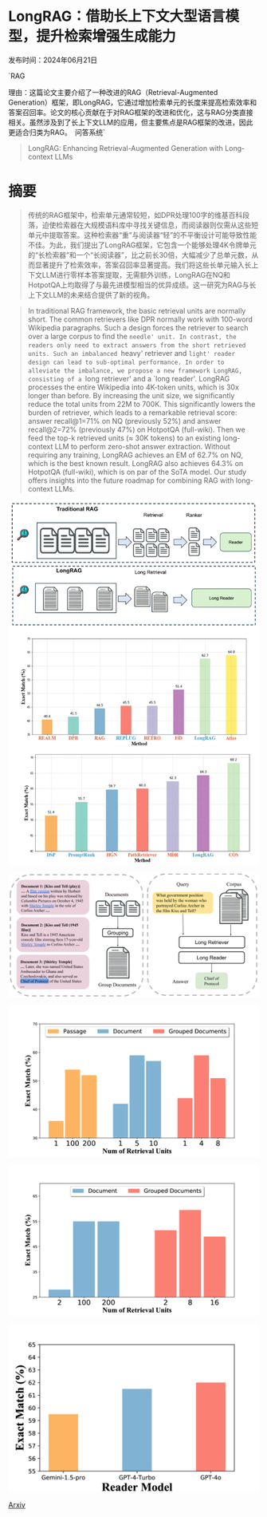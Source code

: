 # LongRAG：借助长上下文大型语言模型，提升检索增强生成能力

发布时间：2024年06月21日

`RAG

理由：这篇论文主要介绍了一种改进的RAG（Retrieval-Augmented Generation）框架，即LongRAG，它通过增加检索单元的长度来提高检索效率和答案召回率。论文的核心贡献在于对RAG框架的改进和优化，这与RAG分类直接相关。虽然涉及到了长上下文LLM的应用，但主要焦点是RAG框架的改进，因此更适合归类为RAG。` `问答系统`

> LongRAG: Enhancing Retrieval-Augmented Generation with Long-context LLMs

# 摘要

> 传统的RAG框架中，检索单元通常较短，如DPR处理100字的维基百科段落，迫使检索器在大规模语料库中寻找关键信息，而阅读器则仅需从这些短单元中提取答案。这种检索器“重”与阅读器“轻”的不平衡设计可能导致性能不佳。为此，我们提出了LongRAG框架，它包含一个能够处理4K令牌单元的“长检索器”和一个“长阅读器”，比之前长30倍，大幅减少了总单元数，从而显著提升了检索效率，答案召回率显著提高。我们将这些长单元输入长上下文LLM进行零样本答案提取，无需额外训练，LongRAG在NQ和HotpotQA上均取得了与最先进模型相当的优异成绩。这一研究为RAG与长上下文LLM的未来结合提供了新的视角。

> In traditional RAG framework, the basic retrieval units are normally short. The common retrievers like DPR normally work with 100-word Wikipedia paragraphs. Such a design forces the retriever to search over a large corpus to find the `needle' unit. In contrast, the readers only need to extract answers from the short retrieved units. Such an imbalanced `heavy' retriever and `light' reader design can lead to sub-optimal performance. In order to alleviate the imbalance, we propose a new framework LongRAG, consisting of a `long retriever' and a `long reader'. LongRAG processes the entire Wikipedia into 4K-token units, which is 30x longer than before. By increasing the unit size, we significantly reduce the total units from 22M to 700K. This significantly lowers the burden of retriever, which leads to a remarkable retrieval score: answer recall@1=71% on NQ (previously 52%) and answer recall@2=72% (previously 47%) on HotpotQA (full-wiki). Then we feed the top-k retrieved units ($\approx$ 30K tokens) to an existing long-context LLM to perform zero-shot answer extraction. Without requiring any training, LongRAG achieves an EM of 62.7% on NQ, which is the best known result. LongRAG also achieves 64.3% on HotpotQA (full-wiki), which is on par of the SoTA model. Our study offers insights into the future roadmap for combining RAG with long-context LLMs.

![LongRAG：借助长上下文大型语言模型，提升检索增强生成能力](../../../paper_images/2406.15319/x1.png)

![LongRAG：借助长上下文大型语言模型，提升检索增强生成能力](../../../paper_images/2406.15319/x2.png)

![LongRAG：借助长上下文大型语言模型，提升检索增强生成能力](../../../paper_images/2406.15319/x3.png)

![LongRAG：借助长上下文大型语言模型，提升检索增强生成能力](../../../paper_images/2406.15319/x4.png)

![LongRAG：借助长上下文大型语言模型，提升检索增强生成能力](../../../paper_images/2406.15319/x5.png)

[Arxiv](https://arxiv.org/abs/2406.15319)